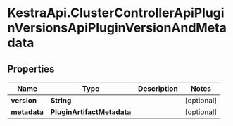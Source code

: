 # KestraApi.ClusterControllerApiPluginVersionsApiPluginVersionAndMetadata

## Properties

Name | Type | Description | Notes
------------ | ------------- | ------------- | -------------
**version** | **String** |  | [optional] 
**metadata** | [**PluginArtifactMetadata**](PluginArtifactMetadata.md) |  | [optional] 


